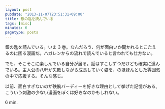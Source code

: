 ```yaml
---
layout: post
pubdate: "2013-11-07T23:51:31+09:00"
title: 銀の匙を読んでいる
tags: [misc]
minutes: 6
pagetype: posts
---
```

銀の匙を読んでいる。いま 3 巻。なんだろう、何が面白いか聞かれるとこたえるのに困る漫画だ。ハガレンからの流れで読んでいると言われても仕方ない。

でも、そこそこに楽しんでいる自分が居る。話はすこしずつだけども確実に進んでいる。主人公の八軒が失敗しながら成長していく姿を、のほほんとした雰囲気の中で応援する。そんな感じ。

以前、面白すぎないのが鉄腕バーディーを好きな理由として挙げた記憶がある。こういう刺激の少ない漫画をぼくは好きなのかもしれない。

6 min.
